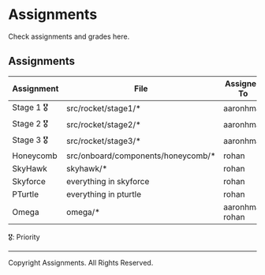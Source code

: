 # Assignments
Check assignments and grades here.

## Assignments
| Assignment   | File                               | Assigned To     |  Completed Grade  |
| ------------ |   -------------                    | -----           | ----              |
| Stage 1 🎖   | src/rocket/stage1/*                | aaronhma        | 1%                |
| Stage 2 🎖   | src/rocket/stage2/*                | aaronhma        | 39%                |
| Stage 3 🎖   | src/rocket/stage3/*                | aaronhma        | 0%                |
| Honeycomb    | src/onboard/components/honeycomb/* | rohan           | 6%                |
| SkyHawk      | skyhawk/*                          | rohan           | 0%                |
| Skyforce     | everything in skyforce             | rohan           | 15%               |
| PTurtle      | everything in pturtle              | rohan           | 100%              |
| Omega        | omega/*                            | aaronhma, rohan | 0%                |

🎖: Priority

---

Copyright Assignments. All Rights Reserved.